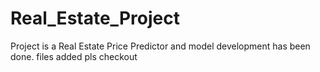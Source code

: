 # Real_Estate_Project
Project is a Real Estate Price Predictor and model development has been done.
files added  pls checkout
